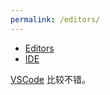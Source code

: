 ```yaml
---
permalink: /editors/
---
```


- [Editors](https://wiki.python.org/moin/PythonEditors)
- [IDE](https://wiki.python.org/moin/IntegratedDevelopmentEnvironments)

[VSCode](../../software/vscode/languages/python.md) 比较不错。
